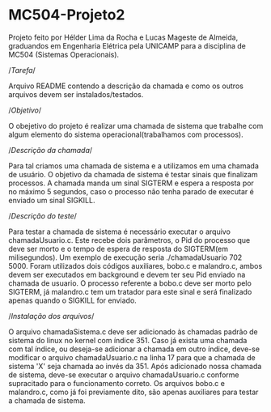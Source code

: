 MC504-Projeto2
==============

Projeto feito por Hélder Lima da Rocha e Lucas Mageste de Almeida, graduandos em Engenharia Elétrica pela UNICAMP para a disciplina de MC504 (Sistemas Operacionais).

/*Tarefa*/ 

Arquivo README contendo a descrição da chamada e como os outros 
arquivos devem ser instalados/testados.

/*Objetivo*/

O obejetivo do projeto é realizar uma chamada de sistema que
trabalhe com algum elemento do sistema operacional(trabalhamos com
processos).

/*Descrição da chamada*/

Para tal criamos uma chamada de sistema e a utilizamos em uma
chamada de usuário. O objetivo da chamada de sistema é testar
sinais que finalizam processos. A chamada manda um sinal SIGTERM 
e espera a resposta por no máximo 5 segundos, caso o processo
não tenha parado de executar é enviado um sinal SIGKILL.

/*Descrição do teste*/

Para testar a chamada de sistema é necessário executar o arquivo
chamadaUsuario.c. Este recebe dois parâmetros, o Pid do processo 
que deve ser morto e o tempo de espera de resposta do SIGTERM(em milisegundos).
Um exemplo de execução seria ./chamadaUsuario 702 5000.
Foram utilizados dois códigos auxiliares, bobo.c e malandro.c, ambos
devem ser executados em background e devem ter seu Pid enviado na
chamada de usuario. O processo referente a bobo.c deve ser morto
pelo SIGTERM, já malandro.c tem um tratador para este sinal e será
finalizado apenas quando o SIGKILL for enviado.

/*Instalação dos arquivos*/

O arquivo chamadaSistema.c deve ser adicionado às chamadas padrão de sistema do linux no kernel com índice 351.
Caso já exista uma chamada com tal índice, ou deseja-se adicionar a chamada em outro índice, deve-se modificar o arquivo chamadaUsuario.c na linha 17 para que a chamada de sistema 'X' seja chamada ao invés da 351.
Após adicionado nossa chamada de sistema, deve-se executar o arquivo chamadaUsuario.c conforme supracitado para o funcionamento correto.
Os arquivos bobo.c e malandro.c, como já foi previamente dito, são apenas auxiliares para testar a chamada de sistema.

